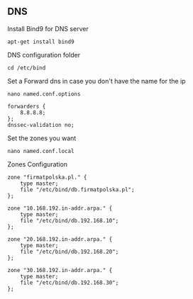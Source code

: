 ## DNS 
Install Bind9 for DNS server 
```
apt-get install bind9 
```
DNS configuration folder 
```
cd /etc/bind
```
Set a Forward dns in case you don't have the name for the ip
```
nano named.conf.options	
```
```
forwarders {
    8.8.8.8;
};
dnssec-validation no;
```
Set the zones you want 
```
nano named.conf.local
```
Zones Configuration 
```
zone "firmatpolska.pl." {
    type master;
    file "/etc/bind/db.firmatpolska.pl";
};

zone "10.168.192.in-addr.arpa." { 
    type master;
    file "/etc/bind/db.192.168.10";
};

zone "20.168.192.in-addr.arpa." {
    type master;
    file "/etc/bind/db.192.168.20";
};

zone "30.168.192.in-addr.arpa." {
    type master;
    file "/etc/bind/db.192.168.30";
};
```
